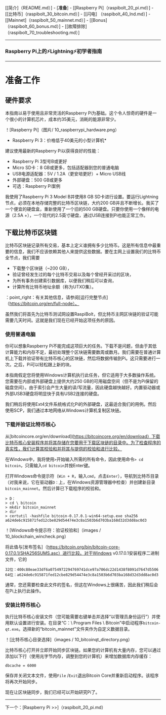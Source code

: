 [[简介]（README.md）]  -  [**准备**]  -  [[Raspberry Pi]（raspibolt_20_pi.md）]  -  [[比特币]（raspibolt_30_bitcoin.md）]  -  [[闪电] （raspibolt_40_lnd.md）]  -  [[Mainnet]（raspibolt_50_mainnet.md）]  -  [[Bonus]（raspibolt_60_bonus.md）]  -  [[故障排除]（raspibolt_70_troubleshooting.md）]

-------
### Raspberry Pi上的️⚡Lightning️⚡初学者指南
--------

# 准备工作

## 硬件要求
本指南以易于使用且非常灵活的Raspberry Pi为基础。这个令人惊奇的硬件是一个很小的计算机芯片，成本约35美元，消耗的能源非常少。

！[Raspberry Pi]（图片/ 10_raspberrypi_hardware.png）
* Raspberry Pi 3：价格低于40美元的小型计算机*

建议使用最新的Raspberry Pi以获得良好的性能：
* Raspberry Pi 3型号B或更好
* Micro SD卡：8 GB或更多，包括适配器到您的普通电脑
* USB电源适配器：5V / 1.2A（更安培更好）+ Micro USB线
* 外部硬盘：500 GB或更多
* 可选：Raspberry Pi案例

我使用了Raspberry Pi 3 Model B并使用8 GB SD卡进行设置。要运行Lightning节点，必须在本地存储完整的比特币区块链，大约200 GB并且不断增长。我买了一个便宜的硬盘盒，重新使用了一个旧的500 GB硬盘。只要你使用一个像样的电源（2.5A +），一个现代的2.5英寸硬盘，通过USB连接到Pi也能正常工作。

## 下载比特币区块链
比特币区块链记录所有交易，基本上定义谁拥有多少比特币。这是所有信息中最重要的信息，我们不应该依赖其他人来提供这些数据。要在主网上设置我们的比特币全节点，我们需要

* 下载整个区块链（~200 GB），
* 验证曾经发生过的每个比特币交易以及每个曾经开采过的区块，
* 为所有事务创建索引数据库，以便我们稍后可以查询，
* 计算所有比特币地址余额（称为UTXO集）。

：point_right：有关其他信息，请参阅[运行完整节点]（https://bitcoin.org/en/full-node）。

虽然我们将首先为比特币测试网设置RaspiBolt，但比特币主网区块链的验证可能需要几天时间。这就是我们现在已经开始这项任务的原因。

### 使用普通电脑
你可以想象Raspberry Pi不能完成这项巨大的任务。下载不是问题，但由于其低计算能力和内存不足，最初处理整个区块链需要数周或数月。我们需要在普通计算机上下载并验证带有比特币核心的区块链，然后将数据传输到Pi。这只需要进行一次。之后，Pi可以轻松跟上新的块。

本指南假定您将使用Windows计算机执行此任务，但它适用于大多数操作系统。您需要在内部或外部硬盘上提供大约250 GB的可用磁盘空间（但不是为Pi保留的磁盘空间）。由于索引会产生大量的读/写流量，因此硬盘越快越好。内置驱动器或外部USB3硬盘将明显快于具有USB2连接的硬盘。

我们稍后将使用Ext4文件系统格式化Pi的外部硬盘，这最适合我们的用例。然后使用SCP，我们通过本地网络从Windows计算机复制区块链。

### 下载并验证比特币核心
从[bitcoincore.org/en/download](https://bitcoincore.org/en/download）下载比特币核心安装程序并将其存储在您要用于下载区块链的目录中。为了检查程序的真实性，我们计算其校验和并将其与提供的校验和进行比较。

在Windows中，我将使用`>`开始输入所需的所有命令，因此使用命令`> cd bitcoin`，只需输入`cd bitcoin`并按Enter键。

打开Windows命令提示符（`Win + R`，输入`cmd`，点击`Enter`），导航到比特币目录（对我来说，它在驱动器`D：`上，在Windows资源管理器中检查）并创建新目录`bitcoin_mainnet`。然后计算已下载程序的校验和。
```
> D：
> cd \ bitcoin
> mkdir bitcoin_mainnet
> dir
> certutil -hashfile bitcoin-0.17.0.1-win64-setup.exe sha256
a624de6c915871fed12cbe829d54474e3c8a1503b6d703ba168d32d3dd8ac0d3
```
！[Windows命令提示符：验证校验和]（images / 10_blockchain_wincheck.png）

将此值与[发布签名]（https://bitcoin.org/bin/bitcoin-core-0.17.0.1/SHA256SUMS.asc）进行比较。对于Windows v0.17.0.1安装程序二进制文件，它的
```
32位：400c88eae33df6a0754972294769741dce97a706dc22d1438f8091d7647d5506
64位：a624de6c915871fed12cbe829d54474e3c8a1503b6d703ba168d32d3dd8ac0d3
```
通常，您还需要检查此文件的签名，但这在Windows上很痛苦，因此我们稍后会在Pi上执行此操作。

### 安装比特币核心
执行比特币核心安装文件（您可能需要右键单击并选择“以管理员身份运行”）并使用默认设置进行安装。在目录“C：\ Program Files \ Bitcoin”中启动程序`bitcoin-qt.exe`。选择新的“bitcoin_mainnet”文件夹作为自定义数据目录。

！[比特币核心目录选择]（images / 10_bitcoinqt_directory.png）

比特币核心打开并立即开始同步区块链。如果您的计算机有大量内存，您可以通过添加以下行（使用兆字节内存，调整到您的计算机）来增加数据库内存缓存：

```
dbcache = 6000
```
保存并关闭文本文件，使用`File` /`Exit`退出Bitcoin Core并重新启动程序。该程序将再次开始同步。

现在让区块链同步，我们已经可以开始研究Pi了。

---
下一个：[Raspberry Pi >>]（raspibolt_20_pi.md）
